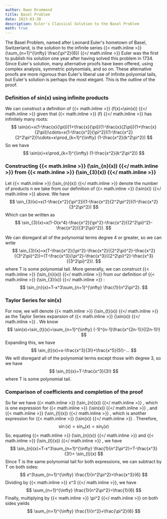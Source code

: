 ```yaml
---
author: Owen Drummond
title: Basel Problem
date: 2023-03-30
description: Euler's Classical Solution to the Basel Problem
math: true
---
```


The Basel Problem, named after Leonard Euler's hometown of Basel, Switzerland, is the solution to the infinite series 
{{< math.inline >}}
\(\sum_{n=1}^{\infty} \frac{\pi^2}{6}\)
{{</ math.inline >}}
 Euler was the first to publish his solution one year after having solved this problem in 1734. Since Euler's solution, many alternative proofs have been offered, using complex analysis, symmetric polynomials, and so on. These alternative proofs are more rigorous than Euler's liberal use of infinite polyomial tails, but Euler's solution is perhaps the most elegant. This is the outline of the proof.


### Definition of sin(x) using infinite products

We can construct a definition of 
{{< math.inline >}}
\(f(x)=\sin(x)\)
{{</ math.inline >}} given that 
{{< math.inline >}}
\(f\)
{{</ math.inline >}}
 has infinitely many roots:
$$
\sin(x)=x(1-\frac{x}{\pi})(1+\frac{x}{\pi})(1-\frac{x}{2\pi})(1+\frac{x}{2\pi})\cdots=x(1-\frac{x^2}{\pi^2})(1-\frac{x^2}{2^2\pi^2})\cdots=x\prod_{k=1}^{\infty} (1-\frac{x^2}{k^2\pi^2})
$$
So we have 
$$
    \sin(x)=x\prod_{k=1}^{\infty} (1-\frac{x^2}{k^2\pi^2})
$$


### Constructing {{< math.inline >}} \(\sin_{n}(x)\) {{</ math.inline >}} from {{< math.inline >}} \(\sin_{3}(x)\) {{</ math.inline >}}

Let 
{{< math.inline >}}
\(\sin_{n}(x)\)
{{</ math.inline >}} 
denote the number of products n we take from our definition of 
{{< math.inline >}}
\(\sin(x)\)
{{</ math.inline >}} 
above. We have
$$
    \sin_{3}(x)=x(1-\frac{x^2}{\pi^2})(1-\frac{x^2}{2^2\pi^2})(1-\frac{x^2}{3^2\pi^2})
$$
Which can be written as
$$
     \sin_{3}(x)=x(1-O(x^4)-\frac{x^2}{\pi^2}-\frac{x^2}{{2^2\pi}^2}-\frac{x^2}{{3^2\pi}^2}).
$$

We can disregard all of the polynomial terms degree 4 or greater, so we can write
$$
    \sin_{3}(x)=x(T-\frac{x^2}{\pi^2}-\frac{x^2}{{2^2\pi}^2}-\frac{x^2}{{3^2\pi}^2})=(T-\frac{x^3}{\pi^2}-\frac{x^3}{{2^2\pi}^2}-\frac{x^3}{{3^2\pi}^2}).
$$
where T is some polynomial tail. More generally, we can construct 
{{< math.inline >}}
\(\sin_{n}(x)\)
{{</ math.inline >}} 
from our definition of 
{{< math.inline >}}
\(\sin_{3}(x)\)
{{</ math.inline >}} 
:
$$
    \sin_{n}(x)=T-x^3\sum_{n=1}^{\infty} \frac{1}{n^2\pi^2}.
$$


### Taylor Series for sin(x)
For now, we will denote 
{{< math.inline >}}
\(\sin_{t}(x)\)
{{</ math.inline >}} 
as the Taylor Series expansion of 
{{< math.inline >}}
\(\sin(x)\)
{{</ math.inline >}} 
. We know
$$
    \sin(x)=\sin_{t}(x)=\sum_{n=1}^{\infty} (-1)^{n-1}\frac{x^{2n-1}}{(2n-1)!}
$$
Expanding this, we have 
$$
    \sin_{t}(x)=x-\frac{x^3}{3!}+\frac{x^5}{5!}-...
$$
We will disregard all of the polynomial terms except those with degree 3, so we have
$$
    \sin_{t}(x)=T-\frac{x^3}{3!}
$$
where T is some polynomial tail.



### Comparison of coefficients and completion of the proof
So far we have 
{{< math.inline >}}
\(\sin_{n}(x)\)
{{</ math.inline >}} 
, which is one expression for
{{< math.inline >}}
\(\sin(x)\)
{{</ math.inline >}} 
, and 
{{< math.inline >}}
\(\sin_{t}(x)\)
{{</ math.inline >}} 
, which is another expression for 
{{< math.inline >}}
\(\sin(x)\)
{{</ math.inline >}}
. Therefore,
$$
    \sin(x)=\sin_{n}(x)=\sin_{t}(x)
$$
So, equating 
{{< math.inline >}}
\(\sin_{n}(x)\)
{{</ math.inline >}}
and 
{{< math.inline >}}
\(\sin_{t}(x)\)
{{</ math.inline >}} 
, we have
$$
    \sin_{n}(x)=T-x^3\sum_{n=1}^{\infty} \frac{1}{n^2\pi^2}=T-\frac{x^3}{3!}= \sin_{t}(x)
$$
Since T is the same polynomial tail for both expressions, we can subtract by T on both sides:
$$
    x^3\sum_{n=1}^{\infty} \frac{1}{n^2\pi^2}=\frac{x^3}{6}
$$
Dividing by 
{{< math.inline >}}
x^3
{{</ math.inline >}}, we have
$$
    \sum_{n=1}^{\infty} \frac{1}{n^2\pi^2}=\frac{1}{6}
$$
Finally, multiplying by 
{{< math.inline >}}
\pi^2
{{</ math.inline >}}
on both sides yields
$$
    \sum_{n=1}^{\infty} \frac{1}{n^2}=\frac{\pi^2}{6}
$$